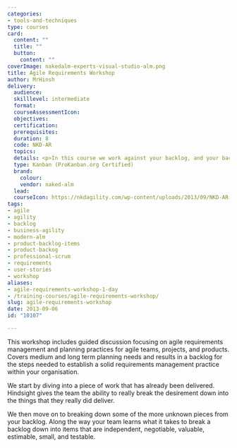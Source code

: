 ```yaml
---
categories:
- tools-and-techniques
type: courses
card:
  content: ""
  title: ""
  button:
    content: ""
coverImage: nakedalm-experts-visual-studio-alm.png
title: Agile Requirements Workshop
author: MrHinsh
delivery:
  audience: 
  skilllevel: intermediate
  format: 
  courseAssessmentIcon: 
  objectives: 
  certification: 
  prerequisites: 
  duration: 8
  code: NKD-AR
  topics: 
  details: <p>In this course we work against your backlog, and your backlog items.</p>
  type: Kanban (ProKanban.org Certified)
  brand:
    colour: 
    vendor: naked-alm
  lead: 
  courseIcon: https://nkdagility.com/wp-content/uploads/2013/09/NKD-AR.png
tags:
- agile
- agility
- backlog
- business-agility
- modern-alm
- product-backlog-items
- product-backog
- professional-scrum
- requirements
- user-stories
- workshop
aliases:
- agile-requirements-workshop-1-day
- /training-courses/agile-requirements-workshop/
slug: agile-requirements-workshop
date: 2013-09-06
id: "10107"

---
```



















This workshop includes guided discussion focusing on agile requirements management and planning practices for agile teams, projects, and products. Covers medium and long term planning needs and results in a backlog for the steps needed to establish a solid requirements management practice within your organisation.

We start by diving into a piece of work that has already been delivered. Hindsight gives the team the ability to really break the desirement down into the things that they really did deliver.

We then move on to breaking down some of the more unknown pieces from your backlog. Along the way your team learns what it takes to break a backlog down into items that are independent, negotiable, valuable, estimable, small, and testable.

















